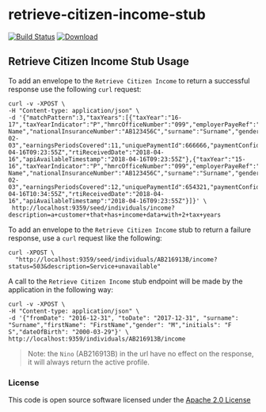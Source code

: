 # retrieve-citizen-income-stub

[![Build Status](https://travis-ci.org/hmrc/retrieve-citizen-income-stub.svg)](https://travis-ci.org/hmrc/retrieve-citizen-income-stub) [ ![Download](https://api.bintray.com/packages/hmrc/releases/retrieve-citizen-income-stub/images/download.svg) ](https://bintray.com/hmrc/releases/retrieve-citizen-income-stub/_latestVersion)

Retrieve Citizen Income Stub Usage
--------------

To add an envelope to the `Retrieve Citizen Income` to return a successful response use the following `curl` request:

    curl -v -XPOST \
    -H "Content-type: application/json" \
    -d '{"matchPattern":3,"taxYears":[{"taxYear":"16-17","taxYearIndicator":"P","hmrcOfficeNumber":"099","employerPayeRef":"A1B2c3d4e5","employerName1":"Employer Name","nationalInsuranceNumber":"AB123456C","surname":"Surname","gender":"M","uniqueEmploymentSequenceNumber":9999,"taxablePayInPeriod":999999.99,"taxDeductedOrRefunded":-12345.67,"grossEarningsForNICs":888888.66,"taxablePayToDate":999999.99,"totalTaxToDate":654321.08,"numberOfNormalHoursWorked":"E","payFrequency":"M1","paymentDate":"2017-02-03","earningsPeriodsCovered":11,"uniquePaymentId":666666,"paymentConfidenceStatus":"1","taxCode":"11100L","trivialCommutationPaymentTypeA":99998,"hmrcReceiptTimestamp":"2018-04-16T09:23:55Z","rtiReceivedDate":"2018-04-16","apiAvailableTimestamp":"2018-04-16T09:23:55Z"},{"taxYear":"15-16","taxYearIndicator":"P","hmrcOfficeNumber":"099","employerPayeRef":"A1B2c3d4e5","employerName1":"Employer Name","nationalInsuranceNumber":"AB123456C","surname":"Surname","gender":"M","uniqueEmploymentSequenceNumber":6666,"taxablePayInPeriod":666666.66,"taxDeductedOrRefunded":12345.67,"grossEarningsForNICs":777777.66,"taxablePayToDate":999999.99,"totalTaxToDate":43210,"numberOfNormalHoursWorked":"E","payFrequency":"M3","paymentDate":"2017-02-03","earningsPeriodsCovered":12,"uniquePaymentId":654321,"paymentConfidenceStatus":"2","taxCode":"K15432","trivialCommutationPaymentTypeB":-99998,"hmrcReceiptTimestamp":"2018-04-16T10:34:55Z","rtiReceivedDate":"2018-04-16","apiAvailableTimestamp":"2018-04-16T09:23:55Z"}]}' \
     http://localhost:9359/seed/individuals/income?description=a+customer+that+has+income+data+with+2+tax+years

To add an envelope to the `Retrieve Citizen Income` stub to return a failure response, use a `curl` request like the following:

    curl -XPOST \
      "http://localhost:9359/seed/individuals/AB216913B/income?status=503&description=Service+unavailable"

A call to the `Retrieve Citizen Income` stub endpoint will be made by the application in the following way:

    curl -v -XPOST \
    -H "Content-type: application/json" \
    -d '{"fromDate": "2016-12-31", "toDate": "2017-12-31", "surname": "Surname","firstName": "FirstName","gender": "M","initials": "F S","dateOfBirth": "2000-03-29"}' \
    http://localhost:9359/individuals/AB216913B/income

> Note: the `Nino` (AB216913B) in the url have no effect on the response, it will always return the active profile.

### License

This code is open source software licensed under the [Apache 2.0 License]("http://www.apache.org/licenses/LICENSE-2.0.html")
